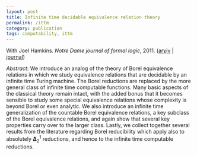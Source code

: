 ```yaml
---
layout: post
title: Infinite time decidable equivalence relation theory
permalink: /ittm
category: publication
tags: computability, ittm
---
```


With Joel Hamkins. *Notre Dame journal of formal logic*, 2011.  ([ar&chi;iv](http://arxiv.org/abs/0910.4616) \| [journal](http://dx.doi.org/10.1215/00294527-1306199))<!--more-->

*Abstract*: We introduce an analog of the theory of Borel equivalence relations in which we study equivalence relations that are decidable by an infinite time Turing machine. The Borel reductions are replaced by the more general class of infinite time computable functions.  Many basic aspects of the classical theory remain intact, with the added bonus that it becomes sensible to study some special equivalence relations whose complexity is beyond Borel or even analytic.  We also introduce an infinite time generalization of the countable Borel equivalence relations, a key subclass of the Borel equivalence relations, and again show that several key properties carry over to the larger class.  Lastly, we collect together several results from the literature regarding Borel reducibility which apply also to absolutely $\mathbf{\Delta}^1_2$ reductions, and hence to the infinite time computable reductions.
